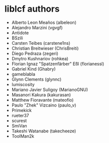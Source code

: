 liblcf authors
==============

* Alberto Leon Meaños (albeleon)
* Alejandro Marzini (vgvgf)
* Antidote
* BSzili
* Carsten Teibes (carstene1ns)
* Christian Breitwieser (ChrisBreiti)
* Diego Pedraza (zegeri)
* Dmytro Kushnariov (rohkea)
* Florian Ignaz "Spatzenfärber" Eßl (florianessl)
* Gabriel Kind (Ghabry)
* gameblabla
* Glynn Clements (glynnc)
* lumiscosity
* Mariano Javier Suligoy (MarianoGNU)
* Masanori Kakura (kakurasan)
* Matthew Fioravante (mateofio)
* Paulo "Zhek" Vizcaino (paulo_v)
* Primekick
* rueter37
* scurest
* SmiVan
* Takeshi Watanabe (takecheeze)
* ToolMan2k
